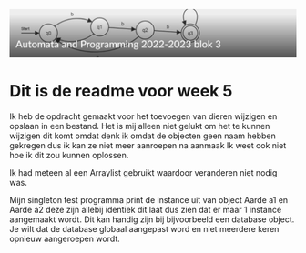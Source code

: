![alt text](assets/images/kopje.png)
# Dit is de readme voor week 5
Ik heb de opdracht gemaakt voor het toevoegen van dieren wijzigen en opslaan in een bestand.
Het is mij alleen niet gelukt om het te kunnen wijzigen dit komt omdat denk ik 
omdat de objecten geen naam hebben gekregen dus ik kan ze niet meer aanroepen na aanmaak
Ik weet ook niet hoe ik dit zou kunnen oplossen.

Ik had meteen al een Arraylist gebruikt waardoor veranderen niet nodig was.

Mijn singleton test programma print de instance uit van object Aarde a1 en Aarde a2 deze zijn allebij identiek
dit laat dus zien dat er maar 1 instance aangemaakt wordt. Dit kan handig zijn bij bijvoorbeeld een database object.
Je wilt dat de database globaal aangepast word en niet meerdere keren opnieuw aangeroepen wordt.



